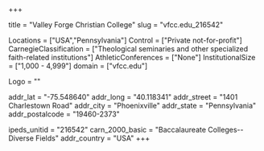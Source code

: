 
+++

title = "Valley Forge Christian College"
slug = "vfcc.edu_216542"

Locations = ["USA","Pennsylvania"]
Control = ["Private not-for-profit"]
CarnegieClassification = ["Theological seminaries and other specialized faith-related institutions"]
AthleticConferences = ["None"]
InstitutionalSize = ["1,000 - 4,999"]
domain = ["vfcc.edu"]

Logo = ""

addr_lat = "-75.548640"
addr_long = "40.118341"
addr_street = "1401 Charlestown Road"
addr_city = "Phoenixville"
addr_state = "Pennsylvania"
addr_postalcode = "19460-2373"

ipeds_unitid = "216542"
carn_2000_basic = "Baccalaureate Colleges--Diverse Fields"
addr_country = "USA"
+++
    
